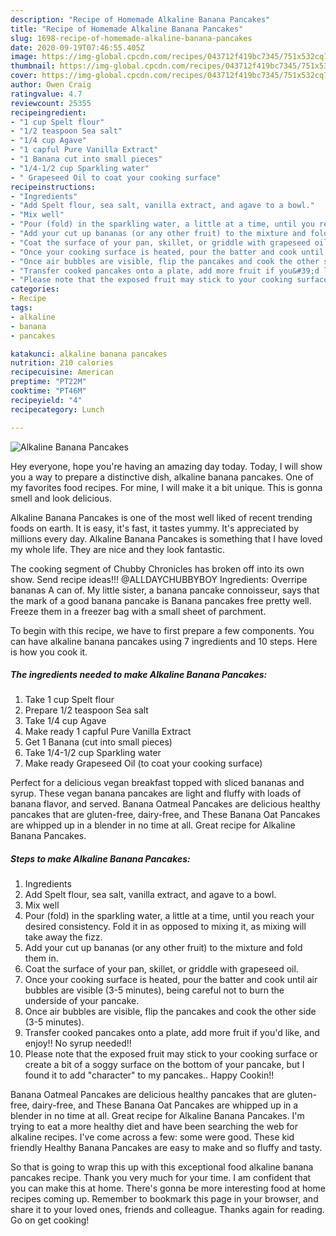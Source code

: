 ```yaml
---
description: "Recipe of Homemade Alkaline Banana Pancakes"
title: "Recipe of Homemade Alkaline Banana Pancakes"
slug: 1698-recipe-of-homemade-alkaline-banana-pancakes
date: 2020-09-19T07:46:55.405Z
image: https://img-global.cpcdn.com/recipes/043712f419bc7345/751x532cq70/alkaline-banana-pancakes-recipe-main-photo.jpg
thumbnail: https://img-global.cpcdn.com/recipes/043712f419bc7345/751x532cq70/alkaline-banana-pancakes-recipe-main-photo.jpg
cover: https://img-global.cpcdn.com/recipes/043712f419bc7345/751x532cq70/alkaline-banana-pancakes-recipe-main-photo.jpg
author: Owen Craig
ratingvalue: 4.7
reviewcount: 25355
recipeingredient:
- "1 cup Spelt flour"
- "1/2 teaspoon Sea salt"
- "1/4 cup Agave"
- "1 capful Pure Vanilla Extract"
- "1 Banana cut into small pieces"
- "1/4-1/2 cup Sparkling water"
- " Grapeseed Oil to coat your cooking surface"
recipeinstructions:
- "Ingredients"
- "Add Spelt flour, sea salt, vanilla extract, and agave to a bowl."
- "Mix well"
- "Pour (fold) in the sparkling water, a little at a time, until you reach your desired consistency. Fold it in as opposed to mixing it, as mixing will take away the fizz."
- "Add your cut up bananas (or any other fruit) to the mixture and fold them in."
- "Coat the surface of your pan, skillet, or griddle with grapeseed oil."
- "Once your cooking surface is heated, pour the batter and cook until air bubbles are visible (3-5 minutes), being careful not to burn the underside of your pancake."
- "Once air bubbles are visible, flip the pancakes and cook the other side (3-5 minutes)."
- "Transfer cooked pancakes onto a plate, add more fruit if you&#39;d like, and enjoy!! No syrup needed!!"
- "Please note that the exposed fruit may stick to your cooking surface or create a bit of a soggy surface on the bottom of your pancake, but I found it to add &#34;character&#34; to my pancakes.. Happy Cookin!!"
categories:
- Recipe
tags:
- alkaline
- banana
- pancakes

katakunci: alkaline banana pancakes 
nutrition: 210 calories
recipecuisine: American
preptime: "PT22M"
cooktime: "PT46M"
recipeyield: "4"
recipecategory: Lunch

---
```



![Alkaline Banana Pancakes](https://img-global.cpcdn.com/recipes/043712f419bc7345/751x532cq70/alkaline-banana-pancakes-recipe-main-photo.jpg)

Hey everyone, hope you're having an amazing day today. Today, I will show you a way to prepare a distinctive dish, alkaline banana pancakes. One of my favorites food recipes. For mine, I will make it a bit unique. This is gonna smell and look delicious.

Alkaline Banana Pancakes is one of the most well liked of recent trending foods on earth. It is easy, it's fast, it tastes yummy. It's appreciated by millions every day. Alkaline Banana Pancakes is something that I have loved my whole life. They are nice and they look fantastic.

The cooking segment of Chubby Chronicles has broken off into its own show. Send recipe ideas!!! @ALLDAYCHUBBYBOY Ingredients: Overripe bananas A can of. My little sister, a banana pancake connoisseur, says that the mark of a good banana pancake is Banana pancakes free pretty well. Freeze them in a freezer bag with a small sheet of parchment.


To begin with this recipe, we have to first prepare a few components. You can have alkaline banana pancakes using 7 ingredients and 10 steps. Here is how you cook it.

<!--inarticleads1-->

##### The ingredients needed to make Alkaline Banana Pancakes:

1. Take 1 cup Spelt flour
1. Prepare 1/2 teaspoon Sea salt
1. Take 1/4 cup Agave
1. Make ready 1 capful Pure Vanilla Extract
1. Get 1 Banana (cut into small pieces)
1. Take 1/4-1/2 cup Sparkling water
1. Make ready  Grapeseed Oil (to coat your cooking surface)


Perfect for a delicious vegan breakfast topped with sliced bananas and syrup. These vegan banana pancakes are light and fluffy with loads of banana flavor, and served. Banana Oatmeal Pancakes are delicious healthy pancakes that are gluten-free, dairy-free, and These Banana Oat Pancakes are whipped up in a blender in no time at all. Great recipe for Alkaline Banana Pancakes. 

<!--inarticleads2-->

##### Steps to make Alkaline Banana Pancakes:

1. Ingredients
1. Add Spelt flour, sea salt, vanilla extract, and agave to a bowl.
1. Mix well
1. Pour (fold) in the sparkling water, a little at a time, until you reach your desired consistency. Fold it in as opposed to mixing it, as mixing will take away the fizz.
1. Add your cut up bananas (or any other fruit) to the mixture and fold them in.
1. Coat the surface of your pan, skillet, or griddle with grapeseed oil.
1. Once your cooking surface is heated, pour the batter and cook until air bubbles are visible (3-5 minutes), being careful not to burn the underside of your pancake.
1. Once air bubbles are visible, flip the pancakes and cook the other side (3-5 minutes).
1. Transfer cooked pancakes onto a plate, add more fruit if you&#39;d like, and enjoy!! No syrup needed!!
1. Please note that the exposed fruit may stick to your cooking surface or create a bit of a soggy surface on the bottom of your pancake, but I found it to add &#34;character&#34; to my pancakes.. Happy Cookin!!


Banana Oatmeal Pancakes are delicious healthy pancakes that are gluten-free, dairy-free, and These Banana Oat Pancakes are whipped up in a blender in no time at all. Great recipe for Alkaline Banana Pancakes. I&#39;m trying to eat a more healthy diet and have been searching the web for alkaline recipes. I&#39;ve come across a few: some were good. These kid friendly Healthy Banana Pancakes are easy to make and so fluffy and tasty. 

So that is going to wrap this up with this exceptional food alkaline banana pancakes recipe. Thank you very much for your time. I am confident that you can make this at home. There's gonna be more interesting food at home recipes coming up. Remember to bookmark this page in your browser, and share it to your loved ones, friends and colleague. Thanks again for reading. Go on get cooking!
